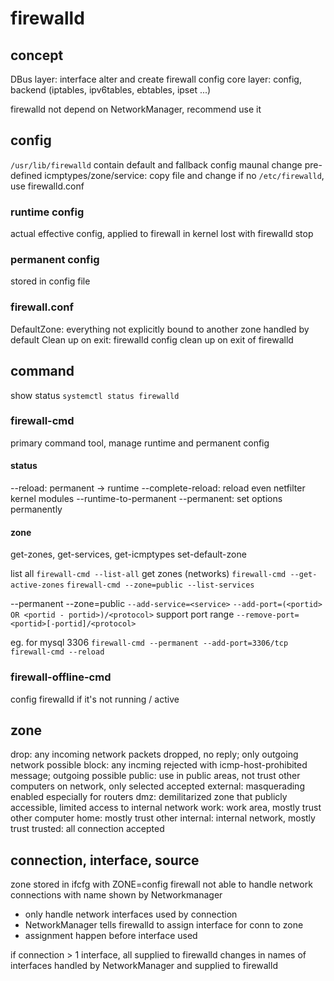# firewalld
## concept
DBus layer: interface alter and create firewall config
core layer: config, backend (iptables, ipv6tables, ebtables, ipset ...)

firewalld not depend on NetworkManager, recommend use it

## config
`/usr/lib/firewalld` contain default and fallback config
maunal change pre-defined icmptypes/zone/service: copy file and change
if no `/etc/firewalld`, use firewalld.conf

### runtime config
actual effective config, applied to firewall in kernel
lost with firewalld stop

### permanent config
stored in config file

### firewall.conf
DefaultZone: everything not explicitly bound to another zone handled by default
Clean up on exit: firewalld config clean up on exit of firewalld

## command
show status `systemctl status firewalld`

### firewall-cmd
primary command tool, manage runtime and permanent config
#### status
--reload: permanent -> runtime
--complete-reload: reload even netfilter kernel modules
--runtime-to-permanent
--permanent: set options permanently

#### zone
get-zones, get-services, get-icmptypes
set-default-zone

list all `firewall-cmd --list-all`
get zones (networks) `firewall-cmd --get-active-zones`
`firewall-cmd --zone=public --list-services`

--permanent --zone=public 
  `--add-service=<service>`
  `--add-port=(<portid> OR <portid - portid>)/<protocol>` support port range
  `--remove-port=<portid>[-portid]/<protocol>`

eg. for mysql 3306
`firewall-cmd --permanent --add-port=3306/tcp`
`firewall-cmd --reload`

### firewall-offline-cmd
config firewalld if it's not running / active

## zone
drop: any incoming network packets dropped, no reply; only outgoing network possible
block: any incming rejected with icmp-host-prohibited message; outgoing possible
public: use in public areas, not trust other computers on network, only selected accepted
external: masquerading enabled especially for routers
dmz: demilitarized zone that publicly accessible, limited access to internal network
work: work area, mostly trust other computer
home: mostly trust other
internal: internal network, mostly trust
trusted: all connection accepted

## connection, interface, source
zone stored in ifcfg with ZONE=config
firewall not able to handle network connections with name shown by Networkmanager
  - only handle network interfaces used by connection
  - NetworkManager tells firewalld to assign interface for conn to zone
  - assignment happen before interface used

if connection > 1 interface, all supplied to firewalld
changes in names of interfaces handled by NetworkManager and supplied to firewalld
